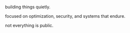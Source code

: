 building things quietly.

focused on optimization, security, and systems that endure.

not everything is public.
